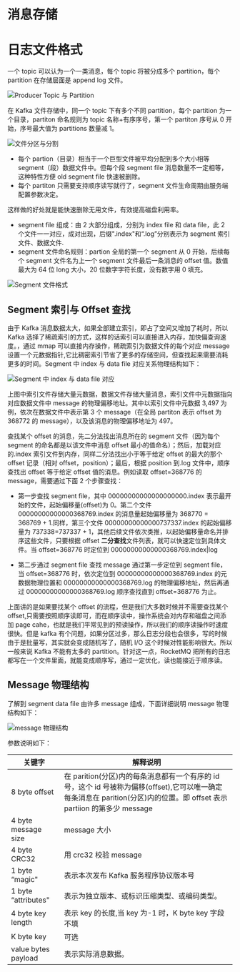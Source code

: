 # 消息存储

# 日志文件格式

一个 topic 可以认为一个一类消息，每个 topic 将被分成多个 partition，每个 partition 在存储层面是 append log 文件。

![Producer Topic 与 Partition](https://pic.imgdb.cn/item/607705e18322e6675c2f8ade.jpg)

在 Kafka 文件存储中，同一个 topic 下有多个不同 partition，每个 partition 为一个目录，partiton 命名规则为 topic 名称+有序序号，第一个 partiton 序号从 0 开始，序号最大值为 partitions 数量减 1。

![文件分区与分割](https://pic.imgdb.cn/item/607706098322e6675c2fe553.jpg)

- 每个 partion（目录）相当于一个巨型文件被平均分配到多个大小相等 segment（段）数据文件中。但每个段 segment file 消息数量不一定相等，这种特性方便 old segment file 快速被删除。
- 每个 partiton 只需要支持顺序读写就行了，segment 文件生命周期由服务端配置参数决定。

这样做的好处就是能快速删除无用文件，有效提高磁盘利用率。

- segment file 组成：由 2 大部分组成，分别为 index file 和 data file，此 2 个文件一一对应，成对出现，后缀".index"和“.log”分别表示为 segment 索引文件、数据文件.
- segment 文件命名规则：partion 全局的第一个 segment 从 0 开始，后续每个 segment 文件名为上一个 segment 文件最后一条消息的 offset 值。数值最大为 64 位 long 大小，20 位数字字符长度，没有数字用 0 填充。

![Segment 文件格式](https://pic.imgdb.cn/item/607706968322e6675c3140cd.jpg)

## Segment 索引与 Offset 查找

由于 Kafka 消息数据太大，如果全部建立索引，即占了空间又增加了耗时，所以 Kafka 选择了稀疏索引的方式，这样的话索引可以直接进入内存，加快偏查询速度。，通过 mmap 可以直接内存操作，稀疏索引为数据文件的每个对应 message 设置一个元数据指针,它比稠密索引节省了更多的存储空间，但查找起来需要消耗更多的时间。Segment 中 index 与 data file 对应关系物理结构如下：

![Segment 中 index 与 data file 对应](https://pic.imgdb.cn/item/607706b98322e6675c3193c6.jpg)

上图中索引文件存储大量元数据，数据文件存储大量消息，索引文件中元数据指向对应数据文件中 message 的物理偏移地址。其中以索引文件中元数据 3,497 为例，依次在数据文件中表示第 3 个 message（在全局 partiton 表示 offset 为 368772 的 message），以及该消息的物理偏移地址为 497。

查找某个 offset 的消息，先二分法找出消息所在的 segment 文件（因为每个 segment 的命名都是以该文件中消息 offset 最小的值命名）；然后，加载对应的.index 索引文件到内存，同样二分法找出小于等于给定 offset 的最大的那个 offset 记录（相对 offset，position）；最后，根据 position 到.log 文件中，顺序查找出 offset 等于给定 offset 值的消息。例如读取 offset=368776 的 message，需要通过下面 2 个步骤查找：

- 第一步查找 segment file，其中 00000000000000000000.index 表示最开始的文件，起始偏移量(offset)为 0。第二个文件 00000000000000368769.index 的消息量起始偏移量为 368770 = 368769 + 1.同样，第三个文件 00000000000000737337.index 的起始偏移量为 737338=737337 + 1，其他后续文件依次类推，以起始偏移量命名并排序这些文件，只要根据 offset **二分查找**文件列表，就可以快速定位到具体文件。当 offset=368776 时定位到 00000000000000368769.index|log

- 第二步通过 segment file 查找 message 通过第一步定位到 segment file，当 offset=368776 时，依次定位到 00000000000000368769.index 的元数据物理位置和 00000000000000368769.log 的物理偏移地址，然后再通过 00000000000000368769.log 顺序查找直到 offset=368776 为止。

上面讲的是如果要找某个 offset 的流程，但是我们大多数时候并不需要查找某个 offset,只需要按照顺序读即可，而在顺序读中，操作系统会对内存和磁盘之间添加 page cahe，也就是我们平常见到的预读操作，所以我们的顺序读操作时速度很快。但是 kafka 有个问题，如果分区过多，那么日志分段也会很多，写的时候由于是批量写，其实就会变成随机写了，随机 I/O 这个时候对性能影响很大。所以一般来说 Kafka 不能有太多的 partition。针对这一点，RocketMQ 把所有的日志都写在一个文件里面，就能变成顺序写，通过一定优化，读也能接近于顺序读。

## Message 物理结构

了解到 segment data file 由许多 message 组成，下面详细说明 message 物理结构如下：

![message 物理结构](https://pic.imgdb.cn/item/607707668322e6675c333389.jpg)

参数说明如下：

| 关键字              | 解释说明                                                                                                                                                                  |
| ------------------- | ------------------------------------------------------------------------------------------------------------------------------------------------------------------------- |
| 8 byte offset       | 在 parition(分区)内的每条消息都有一个有序的 id 号，这个 id 号被称为偏移(offset),它可以唯一确定每条消息在 parition(分区)内的位置。即 offset 表示 partiion 的第多少 message |
| 4 byte message size | message 大小                                                                                                                                                              |
| 4 byte CRC32        | 用 crc32 校验 message                                                                                                                                                     |
| 1 byte “magic"      | 表示本次发布 Kafka 服务程序协议版本号                                                                                                                                     |
| 1 byte “attributes" | 表示为独立版本、或标识压缩类型、或编码类型。                                                                                                                              |
| 4 byte key length   | 表示 key 的长度,当 key 为-1 时，K byte key 字段不填                                                                                                                       |
| K byte key          | 可选                                                                                                                                                                      |
| value bytes payload | 表示实际消息数据。                                                                                                                                                        |
